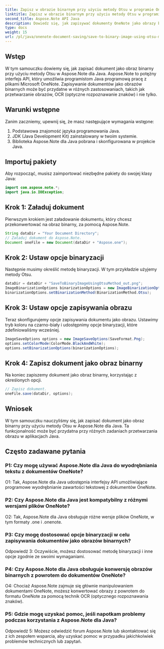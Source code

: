 ```yaml
---
title: Zapisz w obrazie binarnym przy użyciu metody Otsu w programie OneNote
linktitle: Zapisz w obrazie binarnym przy użyciu metody Otsu w programie OneNote
second_title: Aspose.Note API Java
description: Dowiedz się, jak zapisywać dokumenty OneNote jako obrazy binarne przy użyciu metody Otsu z Aspose.Note dla Java. Zwiększ możliwości swojej aplikacji Java dzięki Aspose.Note.
type: docs
weight: 15
url: /pl/java/onenote-document-saving/save-to-binary-image-using-otsu-method/
---
```

## Wstęp

W tym samouczku dowiemy się, jak zapisać dokument jako obraz binarny przy użyciu metody Otsu w Aspose.Note dla Java. Aspose.Note to potężny interfejs API, który umożliwia programistom Java programową pracę z plikami Microsoft OneNote. Zapisywanie dokumentów jako obrazów binarnych może być przydatne w różnych zastosowaniach, takich jak przetwarzanie obrazów, OCR (optyczne rozpoznawanie znaków) i nie tylko.

## Warunki wstępne

Zanim zaczniemy, upewnij się, że masz następujące wymagania wstępne:
1. Podstawowa znajomość języka programowania Java.
2. JDK (Java Development Kit) zainstalowany w twoim systemie.
3. Biblioteka Aspose.Note dla Java pobrana i skonfigurowana w projekcie Java.

## Importuj pakiety

Aby rozpocząć, musisz zaimportować niezbędne pakiety do swojej klasy Java:
```java
import com.aspose.note.*;
import java.io.IOException;
```

## Krok 1: Załaduj dokument

Pierwszym krokiem jest załadowanie dokumentu, który chcesz przekonwertować na obraz binarny, za pomocą Aspose.Note.
```java
String dataDir = "Your Document Directory";
// Załaduj dokument do Aspose.Note.
Document oneFile = new Document(dataDir + "Aspose.one");
```

## Krok 2: Ustaw opcje binaryzacji
Następnie musimy określić metodę binaryzacji. W tym przykładzie użyjemy metody Otsu.
```java
dataDir = dataDir + "SaveToBinaryImageUsingOtsuMethod_out.png";
ImageBinarizationOptions binarizationOptions = new ImageBinarizationOptions();
binarizationOptions.setBinarizationMethod(BinarizationMethod.Otsu);
```

## Krok 3: Ustaw opcje zapisywania obrazu
Teraz skonfigurujemy opcje zapisywania dokumentu jako obrazu. Ustawimy tryb koloru na czarno-biały i udostępnimy opcje binaryzacji, które zdefiniowaliśmy wcześniej.
```java
ImageSaveOptions options = new ImageSaveOptions(SaveFormat.Png);
options.setColorMode(ColorMode.BlackAndWhite);
options.setBinarizationOptions(binarizationOptions);
```

## Krok 4: Zapisz dokument jako obraz binarny
Na koniec zapiszemy dokument jako obraz binarny, korzystając z określonych opcji.
```java
// Zapisz dokument.
oneFile.save(dataDir, options);
```

## Wniosek
W tym samouczku nauczyliśmy się, jak zapisać dokument jako obraz binarny przy użyciu metody Otsu w Aspose.Note dla Java. Ta funkcjonalność może być przydatna przy różnych zadaniach przetwarzania obrazu w aplikacjach Java.

## Często zadawane pytania

### P1: Czy mogę używać Aspose.Note dla Java do wyodrębniania tekstu z dokumentów OneNote?

O1: Tak, Aspose.Note dla Java udostępnia interfejsy API umożliwiające programowe wyodrębnianie zawartości tekstowej z dokumentów OneNote.

### P2: Czy Aspose.Note dla Java jest kompatybilny z różnymi wersjami plików OneNote?

O2: Tak, Aspose.Note dla Java obsługuje różne wersje plików OneNote, w tym formaty .one i .onenote.

### P3: Czy mogę dostosować opcje binaryzacji w celu zapisywania dokumentów jako obrazów binarnych?

Odpowiedź 3: Oczywiście, możesz dostosować metodę binaryzacji i inne opcje zgodnie ze swoimi wymaganiami.

### P4: Czy Aspose.Note dla Java obsługuje konwersję obrazów binarnych z powrotem do dokumentów OneNote?

O4: Chociaż Aspose.Note zajmuje się głównie manipulowaniem dokumentami OneNote, możesz konwertować obrazy z powrotem do formatu OneNote za pomocą technik OCR (optycznego rozpoznawania znaków).

### P5: Gdzie mogę uzyskać pomoc, jeśli napotkam problemy podczas korzystania z Aspose.Note dla Java?

Odpowiedź 5: Możesz odwiedzić forum Aspose.Note lub skontaktować się z ich zespołem wsparcia, aby uzyskać pomoc w przypadku jakichkolwiek problemów technicznych lub zapytań.